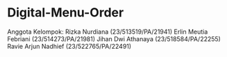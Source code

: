 # Digital-Menu-Order

Anggota Kelompok:
Rizka Nurdiana 		(23/513519/PA/21941)
Erlin Meutia Febriani 	(23/514273/PA/21981)
Jihan Dwi Athanaya 	(23/518584/PA/22255)
Ravie Arjun Nadhief 	(23/522765/PA/22491)

